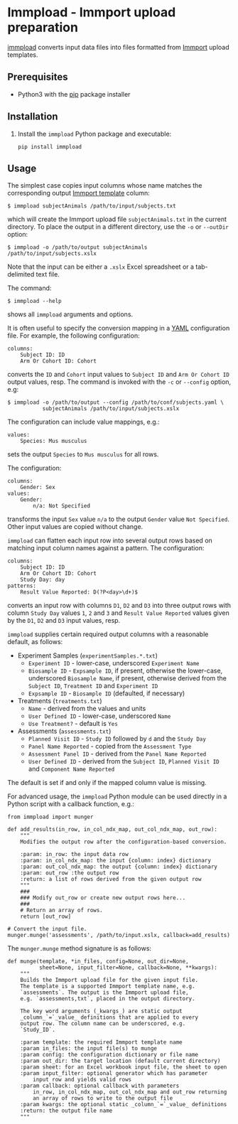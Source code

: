 # Immpload - Immport upload preparation

[immpload](https://github.com/biodev/immpload)
converts input data files into files formatted from
[Immport](http://www.immport.org/home) upload templates.

## Prerequisites

* Python3 with the [pip](https://pypi.org/project/pip/) package installer

## Installation

1. Install the `immpload` Python package and executable:

       pip install immpload

## Usage

The simplest case copies input columns whose name matches
the corresponding output
[Immport template](https://www.immport.org/resources/dataTemplates)
column:
```
$ immpload subjectAnimals /path/to/input/subjects.txt
```
which will create the Immport upload file `subjectAnimals.txt`
in the current directory. To place the output in a different
directory, use the `-o` or `--outDir` option:
```
$ immpload -o /path/to/output subjectAnimals /path/to/input/subjects.xslx
```
Note that the input can be either a `.xslx` Excel spreadsheet
or a tab-delimited text file.

The command:
```
$ immpload --help
```
shows all `immpload` arguments and options.

It is often useful to specify the conversion mapping in a
[YAML](https://en.wikipedia.org/wiki/YAML) configuration file.
For example, the following configuration:
```
columns:
    Subject ID: ID
    Arm Or Cohort ID: Cohort
```
converts the `ID` and `Cohort` input values to `Subject ID` and
`Arm Or Cohort ID` output values, resp. The command is invoked
with the `-c` or `--config` option, e.g:
```
$ immpload -o /path/to/output --config /path/to/conf/subjects.yaml \
           subjectAnimals /path/to/input/subjects.xslx
```

The configuration can include value mappings, e.g.:
```
values:
    Species: Mus musculus
```
sets the output `Species` to `Mus musculus` for all rows.

The configuration:
```
columns:
    Gender: Sex
values:
    Gender:
        n/a: Not Specified
```
transforms the input `Sex` value `n/a` to the output `Gender` value
`Not Specified`. Other input values are copied without change.

`immpload` can flatten each input row into several output rows based
on matching input column names against a pattern. The configuration:
```
columns:
    Subject ID: ID
    Arm Or Cohort ID: Cohort
    Study Day: day
patterns:
    Result Value Reported: D(?P<day>\d+)$
```
converts an input row with columns `D1`, `D2` and `D3` into three
output rows with column `Study Day` values `1`, `2` and `3`
and `Result Value Reported` values given by the `D1`, `D2` and `D3`
input values, resp.

`immpload` supplies certain required output columns with a reasonable
default, as follows:

* Experiment Samples (`experimentSamples.*.txt`)
    * `Experiment ID` - lower-case, underscored `Experiment Name`
    * `Biosample ID` - `Expsample ID`, if present, otherwise the
       lower-case, underscored `Biosample Name`, if present,
       otherwise derived from the `Subject ID`,  `Treatment ID`
       and `Experiment ID`
    * `Expsample ID` - `Biosample ID` (defaulted, if necessary)
* Treatments (`treatments.txt`)
    * `Name` - derived from the values and units
    * `User Defined ID` - lower-case, underscored `Name`
    * `Use Treatment?` - default is `Yes`
* Assessments (`assessments.txt`)
    * `Planned Visit ID` - `Study ID` followed by `d` and the `Study Day`
    * `Panel Name Reported` - copied from the `Assessment Type`
    * `Assessment Panel ID` - derived from the `Panel Name Reported`
    * `User Defined ID` - derived from the `Subject ID`,
      `Planned Visit ID` and `Component Name Reported`

The default is set if and only if the mapped column value is missing.

For advanced usage, the `immpload` Python module can be used directly
in a Python script with a callback function, e.g.:
```
from immpload import munger

def add_results(in_row, in_col_ndx_map, out_col_ndx_map, out_row):
    """
    Modifies the output row after the configuration-based conversion.

    :param: in_row: the input data row
    :param: in_col_ndx_map: the input {column: index} dictionary
    :param: out_col_ndx_map: the output {column: index} dictionary
    :param: out_row :the output row
    :return: a list of rows derived from the given output row
    """
    ###
    ### Modify out_row or create new output rows here...
    ###
    # Return an array of rows.
    return [out_row]

# Convert the input file.
munger.munge('assessments', /path/to/input.xslx, callback=add_results)
```

The `munger.munge` method signature is as follows:
```
def munge(template, *in_files, config=None, out_dir=None,
          sheet=None, input_filter=None, callback=None, **kwargs):
    """
    Builds the Immport upload file for the given input file.
    The template is a supported Immport template name, e.g.
    `assessments`. The output is the Immport upload file,
    e.g. `assessments,txt`, placed in the output directory.

    The key word arguments (_kwargs_) are static output
    _column_`=`_value_ definitions that are applied to every
    output row. The column name can be underscored, e.g.
    `Study_ID`.

    :param template: the required Immport template name
    :param in_files: the input file(s) to munge
    :param config: the configuration dictionary or file name
    :param out_dir: the target location (default current directory)
    :param sheet: for an Excel workbook input file, the sheet to open
    :param input_filter: optional generator which has parameter
        input row and yields valid rows
    :param callback: optional callback with parameters
        in_row, in_col_ndx_map, out_col_ndx_map and out_row returning
        an array of rows to write to the output file
    :param kwargs: the optional static _column_`=`_value_ definitions
    :return: the output file name
    """
```
